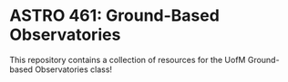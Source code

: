 # ASTRO 461: Ground-Based Observatories

This repository contains a collection of resources for the UofM Ground-based Observatories class!
